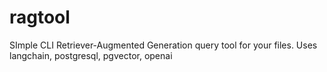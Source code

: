 # ragtool
SImple CLI Retriever-Augmented Generation query tool for your files. Uses langchain, postgresql, pgvector, openai
